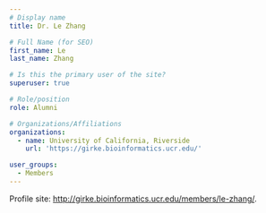 ```yaml
---
# Display name
title: Dr. Le Zhang

# Full Name (for SEO)
first_name: Le
last_name: Zhang

# Is this the primary user of the site?
superuser: true

# Role/position
role: Alumni

# Organizations/Affiliations
organizations:
  - name: University of California, Riverside
    url: 'https://girke.bioinformatics.ucr.edu/'

user_groups:
  - Members
---
```


Profile site: <a href="http://girke.bioinformatics.ucr.edu/members/le-zhang/" target="_blank">http://girke.bioinformatics.ucr.edu/members/le-zhang/</a>.
